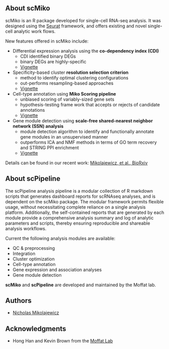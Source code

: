 ## About scMiko

scMiko is an R package developed for single-cell RNA-seq analysis. It was designed using the [Seurat](https://satijalab.org/seurat/) framework, and offers existing and novel single-cell analytic work flows. 

New features offered in scMiko include:

- Differential expression analysis using the **co-dependency index (CDI)**
    - CDI identified binary DEGs
    - binary DEGs are highly-specific 
    - [Vignette](articles/DEG.html)
- Specificity-based cluster **resolution selection criterion**
    - method to identify optimal clustering configurations 
    - out-performs resampling-based approaches
    - [Vignette](articles/Cluster_Optimization.html)
- Cell-type annotation using **Miko Scoring pipeline**
    - unbiased scoring of variably-sized gene sets
    - hypothesis-testing frame work that accepts or rejects of candidate annotations
    - [Vignette](articles/Cell_Annotation.html)
- Gene module detection using **scale-free shared-nearest neighbor network (SSN) analysis**
    - module detection algorithm to identify and functionally annotate gene modules in an unsupervised manner
    - outperforms ICA and NMF methods in terms of GO term recovery and STRING PPI enrichment
    - [Vignette](articles/Module_Detection.html)
    
Details can be found in our recent work: [Mikolajewicz, et al., BioRxiv](...)
    
## About scPipeline

The scPipeline analysis pipeline is a modular collection of R markdown scripts that generates dashboard reports for scRNAseq analyses, and is dependent on the scMiko package. The modular framework permits flexible usage, without necessitating complete reliance on a single analysis platform. Additionally, the self-contained reports that are generated by each module provide a comprehensive analysis summary and log of analytic parameters and scripts, thereby ensuring reproducible and shareable analysis workflows. 

Current the following analysis modules are available:

- QC & preprocessing
- Integration
- Cluster optimization
- Cell-type annotation
- Gene expression and association analyses
- Gene module detection 

**scMiko** and **scPipeline** are developed and maintained by the Moffat lab. 

## Authors

* [Nicholas Mikolajewicz](https://scholar.google.ca/citations?user=LBWQMXsAAAAJ&hl=en&oi=ao)

## Acknowledgments

* Hong Han and Kevin Brown from the [Moffat Lab](http://moffatlab.ccbr.utoronto.ca/)
